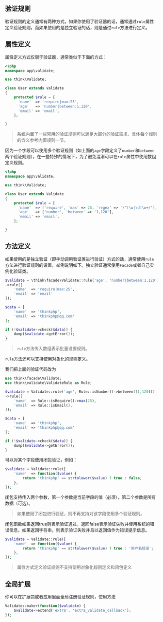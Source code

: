 ## 验证规则

验证规则的定义通常有两种方式，如果你使用了验证器的话，通常通过`rule`属性定义验证规则，而如果使用的是独立验证的话，则是通过`rule`方法进行定义。

## 属性定义

属性定义方式仅限于验证器，通常类似于下面的方式：

```php
<?php
namespace app\validate;

use think\Validate;

class User extends Validate
{
    protected $rule = [
      'name'  => 'require|max:25',
      'age'   => 'number|between:1,120',
      'email' => 'email',
    ];

}
```

> 系统内置了一些常用的验证规则可以满足大部分的验证需求，具体每个规则的含义参考内置规则一节。

因为一个字段可以使用多个验证规则（如上面的`age`字段定义了`number`和`between`两个验证规则），在一些特殊的情况下，为了避免混淆可以在`rule`属性中使用数组定义规则。

```php
<?php
namespace app\validate;

use think\Validate;

class User extends Validate
{
    protected $rule = [
      'name'  => ['require', 'max' => 25, 'regex' => '/^[\w|\d]\w+/'],
      'age'   => ['number', 'between' => '1,120'],
      'email' => 'email',
    ];

}
```

## 方法定义

如果使用的是独立验证（即手动调用验证类进行验证）方式的话，通常使用`rule`方法进行验证规则的设置，举例说明如下。独立验证通常使用`Facade`或者自己实例化验证类。

```php
$validate = \think\facade\Validate::rule('age', 'number|between:1,120')
->rule([
    'name'  => 'require|max:25',
    'email' => 'email'
]);

$data = [
    'name'  => 'thinkphp',
    'email' => 'thinkphp@qq.com'
];

if (!$validate->check($data)) {
    dump($validate->getError());
}
```

> `rule`方法传入数组表示批量设置规则。

`rule`方法还可以支持使用对象化的规则定义。

我们把上面的验证代码改为

```php
use think\facade\Validate;
use think\validate\ValidateRule as Rule;

$validate = Validate::rule('age', Rule::isNumber()->between([1,120]))
->rule([
    'name'  => Rule::isRequire()->max(25),
    'email' => Rule::isEmail(),
]);

$data = [
    'name'  => 'thinkphp',
    'email' => 'thinkphp@qq.com'
];

if (!$validate->check($data)) {
    dump($validate->getError());
}
```

可以对某个字段使用闭包验证，例如：

```php
$validate = Validate::rule([
    'name'  => function($value) { 
        return 'thinkphp' == strtolower($value) ? true : false;
    },
]);
```

闭包支持传入两个参数，第一个参数是当前字段的值（必须），第二个参数是所有数据（可选）。

> 如果使用了闭包进行验证，则不再支持对该字段使用多个验证规则。

闭包函数如果返回true则表示验证通过，返回false表示验证失败并使用系统的错误信息，如果返回字符串，则表示验证失败并且以返回值作为错误提示信息。

```php
$validate = Validate::rule([
    'name'  => function($value) { 
        return 'thinkphp' == strtolower($value) ? true : '用户名错误';
    },
]);
```

> 属性方式定义验证规则不支持使用对象化规则定义和闭包定义

## 全局扩展

你可以在扩展包或者应用里面全局注册验证规则，使用方法

```php
Validate::maker(function($validate) {
    $validate->extend('extra', 'extra_validate_callback');
});
```



